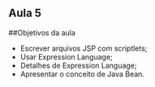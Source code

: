 ## Aula 5

##Objetivos da aula
- Escrever arquivos JSP com scriptlets;
- Usar Expression Language;
- Detalhes de Expression Language;
- Apresentar o conceito de Java Bean.
